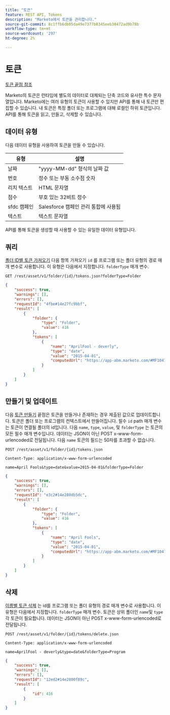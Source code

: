```yaml
---
title: "토큰"
feature: REST API, Tokens
description: "Marketo에서 토큰을 관리합니다."
source-git-commit: 8c1ffb6db05da49e7377b8345eeb30472ad9b78b
workflow-type: tm+mt
source-wordcount: '297'
ht-degree: 2%

---
```



# 토큰

[토큰 끝점 참조](https://developer.adobe.com/marketo-apis/api/asset/#tag/Tokens)

Marketo의 토큰은 런타임에 별도의 데이터로 대체되는 단축 코드와 유사한 특수 문자열입니다. Marketo에는 여러 유형의 토큰이 사용할 수 있지만 API를 통해 내 토큰만 편집할 수 있습니다. 내 토큰은 특정 폴더 또는 프로그램에 대해 로컬인 하위 토큰입니다. API를 통해 토큰을 읽고, 만들고, 삭제할 수 있습니다.

## 데이터 유형

다음 데이터 유형을 사용하여 토큰을 만들 수 있습니다.

| 유형 | 설명 |
|---------------|----------------------------------------------------|
| 날짜 | &quot;yyyy-MM-dd&quot; 형식의 날짜 값 |
| 번호 | 정수 또는 부동 소수점 숫자 |
| 리치 텍스트 | HTML 문자열 |
| 점수 | 부호 있는 32비트 정수 |
| sfdc 캠페인 | Salesforce 캠페인 관리 통합에 사용됨 |
| 텍스트 | 텍스트 문자열 |


API를 통해 토큰을 생성할 때 사용할 수 있는 유일한 데이터 유형입니다.

## 쿼리

[폴더 ID별 토큰 가져오기](https://developer.adobe.com/marketo-apis/api/asset/#tag/Tokens/operation/getTokensByFolderIdUsingGET) 다음 항목 가져오기 `id` 를 프로그램 또는 폴더 유형의 경로 매개 변수로 사용합니다. 이 유형은 다음에서 지정합니다. `folderType` 매개 변수.

```curl
GET /rest/asset/v1/folder/{id}/tokens.json?folderType=Folder
```

```json
{
    "success": true,
    "warnings": [],
    "errors": [],
    "requestId": "4fbe#14e27fc9bbf",
    "result": [
        {
            "folder": {
                "type": "Folder",
                "value": 416
            },
            "tokens": [
                {
                    "name": "AprilFool - deverly",
                    "type": "date",
                    "value": "2015-04-01",
                    "computedUrl": "https://app-abm.marketo.com/#MF1047C3"
                }
            ]
        }
    ]
}
```

## 만들기 및 업데이트

다음 [토큰 만들기](https://developer.adobe.com/marketo-apis/api/asset/#tag/Tokens/operation/addTokenTOFolderUsingPOST) 끝점은 토큰을 만들거나 존재하는 경우 제출된 값으로 업데이트합니다. 토큰은 폴더 또는 프로그램의 컨텍스트에서 만들어집니다. 필수 `id` path 매개 변수는 토큰이 연결될 폴더의 id입니다. 다음 `name`, `type`, `value`, 및 `folderType` 는 토큰의 모든 필수 매개 변수입니다. 데이터는 JSON이 아닌 POST x-www-form-urlencoded로 전달됩니다. 다음 `name` 토큰의 필드는 50자를 초과할 수 없습니다.

```
POST /rest/asset/v1/folder/{id}/tokens.json
```

```
Content-Type: application/x-www-form-urlencoded
```

```
name=April Fools&type=date&value=2015-04-01&folderType=Folder
```

```json
{
    "success": true,
    "warnings": [],
    "errors": [],
    "requestId": "e3c2#14e280db5dc",
    "result": [
        {
            "folder": {
                "type": "Folder",
                "value": 416
            },
            "tokens": [
                {
                    "name": "April Fools",
                    "type": "date",
                    "value": "2015-04-01",
                    "computedUrl": "https://app-abm.marketo.com/#MF1047C3"
                }
            ]
        }
    ]
}
```

## 삭제

[이름별 토큰 삭제](https://developer.adobe.com/marketo-apis/api/asset/#tag/Tokens/operation/deleteTokenByNameUsingPOST) 는 id를 프로그램 또는 폴더 유형의 경로 매개 변수로 사용합니다. 이 유형은 다음에서 지정합니다. `folderType` 매개 변수. 토큰은 상위 폴더인 `name`및 `type` 각 토큰이 필요합니다. 데이터는 JSON이 아닌 POST x-www-form-urlencoded로 전달됩니다.

```
POST /rest/asset/v1/folder/{id}/tokens/delete.json
```

```
Content-Type: application/x-www-form-urlencoded
```

```
name=AprilFool - deverly&type=date&folderType=Program
```

```json
{
    "success": true,
    "warnings": [],
    "errors": [],
    "requestId": "12ed2#14e2800f89c",
    "result": [
        {
            "id": 416
        }
    ]
}
```

